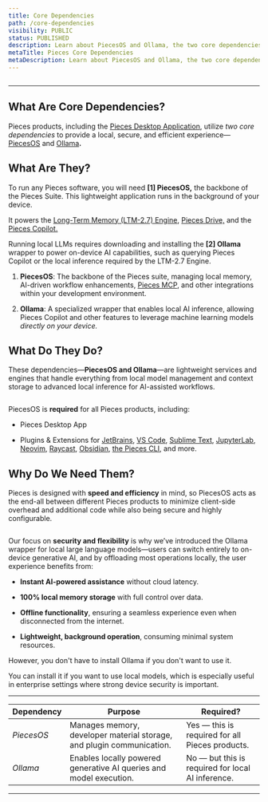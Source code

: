 ```yaml
---
title: Core Dependencies
path: /core-dependencies
visibility: PUBLIC
status: PUBLISHED
description: Learn about PiecesOS and Ollama, the two core dependencies that power the Pieces Desktop App and the entire Pieces  suite of plugins and extensions.
metaTitle: Pieces Core Dependencies
metaDescription: Learn about PiecesOS and Ollama, the two core dependencies that power the Pieces Desktop App and the entire Pieces suite of plugins and extensions.
---
```


<Image src="https://storage.googleapis.com/hashnode_product_documentation_assets/core_dependencies_assets/figma_mockups/core_dependencies.png" alt="" align="center" fullwidth="true" />

***

## What Are Core Dependencies?

Pieces products, including the [Pieces Desktop Application](/products/desktop), utilize *two core dependencies* to provide a local, secure, and efficient experience—[PiecesOS](/products/core-dependencies/pieces-os) and [Ollama](/products/core-dependencies/ollama)**.**

## What Are They?

To run any Pieces software, you will need **\[1] PiecesOS,** the backbone of the Pieces Suite. This lightweight application runs in the background of your device.

It powers the [Long-Term Memory (LTM-2.7) Engine](/products/core-dependencies/pieces-os#ltm-27), [Pieces Drive,](/products/desktop/drive) and the [Pieces Copilot.](/products/desktop/copilot)

Running local LLMs requires downloading and installing the **\[2] Ollama** wrapper to power on-device AI capabilities, such as querying Pieces Copilot or the local inference required by the LTM-2.7 Engine.

1. **PiecesOS**: The backbone of the Pieces suite, managing local memory, AI-driven workflow enhancements, [Pieces MCP](/products/mcp/get-started), and other integrations within your development environment.

2. **Ollama**: A specialized wrapper that enables local AI inference, allowing Pieces Copilot and other features to leverage machine learning models *directly on your device.*

## What Do They Do?

These dependencies—**PiecesOS and Ollama**—are lightweight services and engines that handle everything from local model management and context storage to advanced local inference for AI-assisted workflows.

<Image src="https://storage.googleapis.com/hashnode_product_documentation_assets/core_dependencies_assets/figma_mockups/pfd_x_piecesos_and_ollama.png" alt="" align="center" fullwidth="true" />

PiecesOS is **required** for all Pieces products, including:

* Pieces Desktop App

* Plugins & Extensions for [JetBrains](/products/extensions-plugins/jetbrains), [VS Code](/products/extensions-plugins/visual-studio-code), [Sublime Text](/products/extensions-plugins/sublime), [JupyterLab](/products/extensions-plugins/jupyterlab), [Neovim](/products/extensions-plugins/neovim-plugin), [Raycast](/products/raycast), [Obsidian](/products/obsidian), [the Pieces CLI](/products/cli), and more.

## Why Do We Need Them?

Pieces is designed with **speed and efficiency** in mind, so PiecesOS acts as the end-all between different Pieces products to minimize client-side overhead and additional code while also being secure and highly configurable.

<Image src="https://storage.googleapis.com/hashnode_product_documentation_assets/core_dependencies_assets/figma_mockups/performance_privacy_flexibility.png" alt="" align="center" fullwidth="true" />

Our focus on **security and flexibility** is why we’ve introduced the Ollama wrapper for local large language models—users can switch entirely to on-device generative AI, and by offloading most operations locally, the user experience benefits from:

* **Instant AI-powered assistance** without cloud latency.

* **100% local memory storage** with full control over data.

* **Offline functionality**, ensuring a seamless experience even when disconnected from the internet.

* **Lightweight, background operation**, consuming minimal system resources.

However, you don't have to install Ollama if you don't want to use it.

You can install it if you want to use local models, which is especially useful in enterprise settings where strong device security is important.

***

| **Dependency** | **Purpose**                                                           | **Required?**                                     |
| -------------- | --------------------------------------------------------------------- | ------------------------------------------------- |
| *PiecesOS*     | Manages memory, developer material storage, and plugin communication. | Yes — this is required for all Pieces products.   |
| *Ollama*       | Enables locally powered generative AI queries and model execution.    | No — but this is required for local AI inference. |

***
